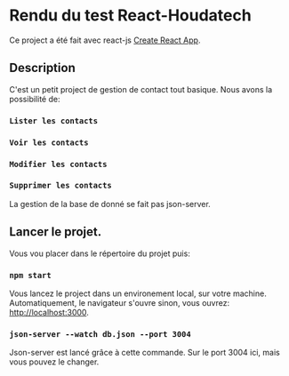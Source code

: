 # Rendu du test React-Houdatech

Ce project a été fait avec react-js [Create React App](https://github.com/facebook/create-react-app).


## Description
C'est un petit project de gestion de contact tout basique.
Nous avons la possibilité de: 
### `Lister les contacts`
### `Voir les contacts`
### `Modifier les contacts`
### `Supprimer les contacts`
La gestion de la base de donné se fait pas json-server.


## Lancer le projet.

Vous vou placer dans le répertoire du projet puis:

### `npm start`

Vous lancez le project dans un environement local, sur votre machine.\
Automatiquement, le navigateur s'ouvre sinon, vous ouvrez: [http://localhost:3000](http://localhost:3000).



### `json-server --watch db.json --port 3004`

Json-server est lancé grâce à cette commande. Sur le port 3004 ici, mais vous pouvez le changer.





